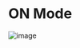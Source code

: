 # ON Mode
![image](https://user-images.githubusercontent.com/101519714/164952926-ec77ab8b-5395-4f33-b2de-58000f6673d2.png)

